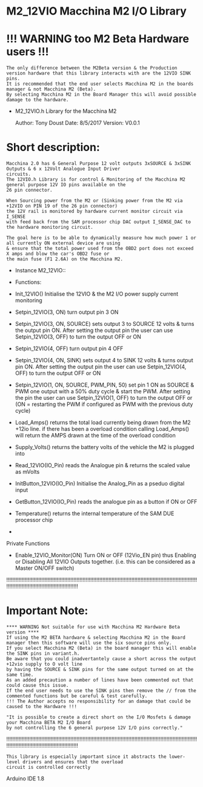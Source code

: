 # M2_12VIO Macchina M2 I/O Library

# !!! WARNING too M2 Beta Hardware users !!!
	The only difference between the M2Beta version & the Production version hardware that this library interacts with are the 12VIO SINK pins.
	It is recommended that the end user selects Macchina M2 in the boards manager & not Macchina M2 (Beta).
	By selecting Macchina M2 in the Board Manager this will avoid possible damage to the hardware. 


*  M2_12VIO.h Library for the Macchina M2

	Author:	Tony Doust
	Date:	8/5/2017
	Version: V0.0.1

# Short description:
	Macchina 2.0 has 6 General Purpose 12 volt outputs 3xSOURCE & 3xSINK Outputs & 6 x 12Volt Analogue Input Driver
	circuits.
	The 12VIO.h Library is for control & Monitoring of the Macchina M2 general purpose 12V IO pins available on the
	26 pin connector.

	When Sourcing power from the M2 or (Sinking power from the M2 via +12VIO on PIN 19 of the 26 pin connector)
	the 12V rail is monitored by hardware current monitor circuit via I_SENSE
	with feed back from the SAM processor chip DAC output I_SENSE_DAC to the hardware monitoring circuit.

	The goal here is to be able to dynamically measure how much power 1 or all currently ON external device are using
	& ensure that the total power used from the OBD2 port does not exceed X amps and blow the car's OBD2 fuse or
	the main fuse (F1 2.6A) on the Macchina M2.

* Instance M2_12VIO::
* Functions:
*	Init_12VIO()	Initialise the 12VIO & the M2 I/O power supply current monitoring

*	Setpin_12VIO(3, ON)	turn output pin 3 ON
*	Setpin_12VIO(3, ON, SOURCE)
sets output 3 to SOURCE 12 volts & turns the output pin ON.
After setting the output pin the user can use Setpin_12VIO(3, OFF) to turn the output OFF or ON

*	Setpin_12VIO(4, OFF)	turn output pin 4 OFF
*	Setpin_12VIO(4, ON, SINK)
sets output 4 to SINK 12 volts & turns output pin ON.
After setting the output pin the user can use Setpin_12VIO(4, OFF) to turn the output OFF or ON

*	Setpin_12VIO(1, ON, SOURCE, PWM_PIN, 50)
set pin 1 ON as SOURCE & PWM one output with a 50% duty cycle & start the PWM.
After setting the pin the user can use Setpin_12VIO(1, OFF) to turn the output OFF or (ON = restarting the PWM if configured as PWM with the previous duty cycle)

*	Load_Amps()
returns the total load currently being drawn from the M2 +12io line.
if there has been a overload condition calling Load_Amps() will return the AMPS drawn at the time of the overload condition

*	Supply_Volts()
returns the battery volts of the vehicle the M2 is plugged into

*	Read_12VIO(IO_Pin)
reads the Analogue pin & returns the scaled value as mVolts

*	InitButton_12VIO(IO_Pin)
Initialise the Analog_Pin as a pseduo digital input
*	GetButton_12VIO(IO_Pin)
reads the analogue pin as a button if ON or OFF

*	Temperature()	returns the internal temperature of the SAM DUE processor chip
*

 Private Functions
 *	Enable_12VIO_Monitor(ON)
 Turn ON or OFF (12Vio_EN pin) thus Enabling or Disabling All 12VIO Outputs together.
 (i.e. this can be considered as a Master ON/OFF switch)


   !!!!!!!!!!!!!!!!!!!!!!!!!!!!!!!!!!!!!!!!!!!!!!!!!!!!!!!!!!!!!!!!!!!!!!!!!!!!!!!!!!!!!!!!!!!!!!!!!!!!!!!!!!!!!!!!!!!!!!!!!!!!!!!!!!!!!!!!!!!!!!!!!!!!!!!!!!!!!!!!!!!!!!!!!!!!
# Important Note:
	**** WARNING Not suitable for use with Macchina M2 Hardware Beta version ****
	If using the M2 BETA hardware & selecting Macchina M2 in the Board manager then this software will use the six source pins only.
	If you select Macchina M2 (Beta) in the board manager this will enable the SINK pins in variant.h.
	Be aware that you could inadvertantely cause a short across the output +12vio supply to O volt line
	by having the SOURCE & SINK pins for the same output turned on at the same time.
	As an added precaution a number of lines have been commented out that could cause this issue.
	If the end user needs to use the SINK pins then remove the // from the commented functions but be careful & test carefully.
	!!! The Author accepts no responsibility for an damage that could be caused to the Hardware !!! 

	"It is possible to create a direct short on the I/O Mosfets & damage your Macchina BETA M2 I/O Board
	by not controlling the 6 general purpose 12V I/O pins correctly."

   !!!!!!!!!!!!!!!!!!!!!!!!!!!!!!!!!!!!!!!!!!!!!!!!!!!!!!!!!!!!!!!!!!!!!!!!!!!!!!!!!!!!!!!!!!!!!!!!!!!!!!!!!!!!!!!!!!!!!!!!!!!!!!!!!!!!!!!!!!!!!!!!!!!!!!!!!!!!!!!!!!!!!!!!!!!!

	This library is especially important since it abstracts the lower-level drivers and ensures that the overload
	circuit is controlled correctly


  Arduino IDE 1.8


